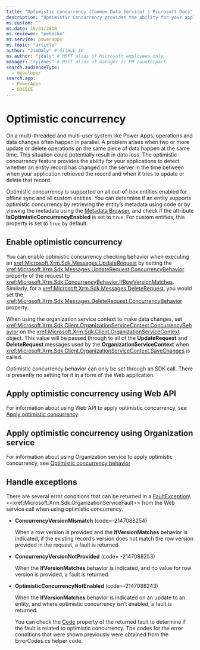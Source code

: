 ```yaml
---
title: "Optimistic concurrency (Common Data Service) | Microsoft Docs" # Intent and product brand in a unique string of 43-59 chars including spaces
description: "Optimistic Concurrency provides the ability for your applications to detect whether an entity record has changed on the server in the time between when your application retrieved the record and when it tries to update or delete that record" # 115-145 characters including spaces. This abstract displays in the search result.
ms.custom: ""
ms.date: 10/31/2018
ms.reviewer: "pehecke"
ms.service: powerapps
ms.topic: "article"
author: "JimDaly" # GitHub ID
ms.author: "jdaly" # MSFT alias of Microsoft employees only
manager: "ryjones" # MSFT alias of manager or PM counterpart
search.audienceType: 
  - developer
search.app: 
  - PowerApps
  - D365CE
---
```

# Optimistic concurrency

On a multi-threaded and multi-user system like Power Apps, operations and data changes often happen in parallel. A problem arises when two or more update or delete operations on the same piece of data happen at the same time. This situation could potentially result in data loss. The optimistic concurrency feature provides the ability for your applications to detect whether an entity record has changed on the server in the time between when your application retrieved the record and when it tries to update or delete that record.  
  
 Optimistic concurrency is supported on all out-of-box entities enabled for offline sync and all custom entities. You can determine if an entity supports optimistic concurrency by retrieving the entity’s metadata using code or by viewing the metadata using the [Metadata Browser](browse-your-metadata.md), and check if the attribute **IsOptimisticConcurrencyEnabled** is set to `true`. For custom entities, this property is set to `true` by default.  
  
<a name="bkmk_enable"></a>   
## Enable optimistic concurrency  
 You can enable optimistic concurrency checking behavior when executing an <xref:Microsoft.Xrm.Sdk.Messages.UpdateRequest> by setting the <xref:Microsoft.Xrm.Sdk.Messages.UpdateRequest.ConcurrencyBehavior> property of the request to <xref:Microsoft.Xrm.Sdk.ConcurrencyBehavior.IfRowVersionMatches>. Similarly, for a <xref:Microsoft.Xrm.Sdk.Messages.DeleteRequest>, you would set the <xref:Microsoft.Xrm.Sdk.Messages.DeleteRequest.ConcurrencyBehavior> property.  
  
 When using the organization service context to make data changes, set <xref:Microsoft.Xrm.Sdk.Client.OrganizationServiceContext.ConcurrencyBehavior> on the <xref:Microsoft.Xrm.Sdk.Client.OrganizationServiceContext> object. This value will be passed through to all of the **UpdateRequest** and **DeleteRequest** messages used by the **OrganizationServiceContext** when <xref:Microsoft.Xrm.Sdk.Client.OrganizationServiceContext.SaveChanges> is called.  
  
 Optimistic concurrency behavior can only be set through an SDK call. There is presently no setting for it in a form of the Web application.  
  
## Apply optimistic concurrency using Web API

For information about using Web API to apply optimistic concurrency, see [Apply optimistic concurrency](webapi/perform-conditional-operations-using-web-api.md#apply-optimistic-concurrency)


## Apply optimistic concurrency using Organization service

For information about using Organization service to apply optimistic concurrency, see [Optimistic concurrency behavior](org-service/entity-operations-update-delete.md#optimistic-concurrency-behavior)
  
<a name="bkmk_handle"></a>   
## Handle exceptions  
 There are several error conditions that can be returned in a [FaultException](https://msdn.microsoft.com/library/ms576199\(v=vs.110\).aspx)\<<xref:Microsoft.Xrm.Sdk.OrganizationServiceFault>> from the Web service call when using optimistic concurrency.  
  
- **ConcurrencyVersionMismatch** (code=-2147088254)  
  
     When a row version is provided and the **IfVersionMatches** behavior is indicated, if the existing record’s version does not match the row version provided in the request, a fault is returned.  
  
- **ConcurrencyVersionNotProvided** (code= -2147088253)  
  
     When the **IfVersionMatches** behavior is indicated, and no value for row version is provided, a fault is returned.  
  
- **OptimisticConcurrencyNotEnabled** (code=-2147088243)  
  
     When the **IfVersionMatches** behavior is indicated on an update to an entity, and where optimistic concurrency isn’t enabled, a fault is returned.  
  
  You can check the [Code](https://msdn.microsoft.com/library/system.servicemodel.faultexception.code\(v=vs.110\).aspx) property of the returned fault to determine if the fault is related to optimistic concurrency. The codes for the error conditions that were shown previously were obtained from the ErrorCodes.cs helper code.  
  
